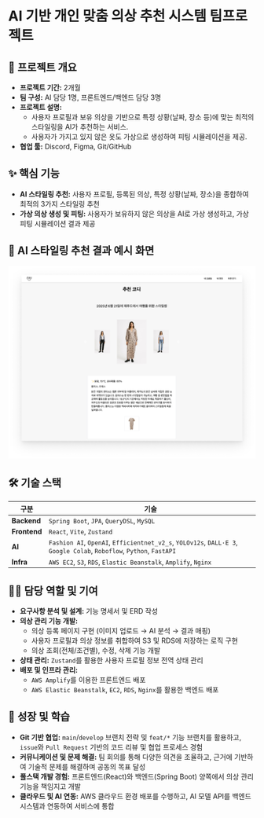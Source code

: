 # AI 기반 개인 맞춤 의상 추천 시스템 팀프로젝트

## 📅 프로젝트 개요

- **프로젝트 기간:** 2개월
- **팀 구성:** AI 담당 1명, 프론트엔드/백엔드 담당 3명
- **프로젝트 설명:** 
  - 사용자 프로필과 보유 의상을 기반으로 특정 상황(날짜, 장소 등)에 맞는 최적의 스타일링을 AI가 추천하는 서비스. 
  - 사용자가 가지고 있지 않은 옷도 가상으로 생성하여 피팅 시뮬레이션을 제공.
- **협업 툴:** Discord, Figma, Git/GitHub

## ✨ 핵심 기능

- **AI 스타일링 추천:** 사용자 프로필, 등록된 의상, 특정 상황(날짜, 장소)을 종합하여 최적의 3가지 스타일링 추천
- **가상 의상 생성 및 피팅:** 사용자가 보유하지 않은 의상을 AI로 가상 생성하고, 가상 피팅 시뮬레이션 결과 제공

## 📸 AI 스타일링 추천 결과 예시 화면

![프로젝트 결과 이미지](images/recommendation_result.png)

## 🛠️ 기술 스택

| 구분 | 기술 |
| --- | --- |
| **Backend** | `Spring Boot`, `JPA`, `QueryDSL`, `MySQL` |
| **Frontend**| `React`, `Vite`, `Zustand` |
| **AI** | `Fashion AI`, `OpenAI`, `Efficientnet_v2_s`, `YOLOv12s`, `DALL·E 3`, `Google Colab`, `Roboflow`, `Python`, `FastAPI` | 
| **Infra** | `AWS EC2`, `S3`, `RDS`, `Elastic Beanstalk`, `Amplify`, `Nginx` |

## 👨‍💻 담당 역할 및 기여

- **요구사항 분석 및 설계:** 기능 명세서 및 ERD 작성
- **의상 관리 기능 개발:**
    - 의상 등록 페이지 구현 (이미지 업로드 → AI 분석 → 결과 매핑)
    - 사용자 프로필과 의상 정보를 취합하여 S3 및 RDS에 저장하는 로직 구현
    - 의상 조회(전체/조건별), 수정, 삭제 기능 개발
- **상태 관리:** `Zustand`를 활용한 사용자 프로필 정보 전역 상태 관리
- **배포 및 인프라 관리:**
    - `AWS Amplify`를 이용한 프론트엔드 배포
    - `AWS Elastic Beanstalk`, `EC2`, `RDS`, `Nginx`를 활용한 백엔드 배포

## 🌱 성장 및 학습

- **Git 기반 협업:** `main`/`develop` 브랜치 전략 및 `feat/*` 기능 브랜치를 활용하고, `issue`와 `Pull Request` 기반의 코드 리뷰 및 협업 프로세스 경험
- **커뮤니케이션 및 문제 해결:** 팀 회의를 통해 다양한 의견을 조율하고, 근거에 기반하여 기술적 문제를 해결하며 공동의 목표 달성
- **풀스택 개발 경험:** 프론트엔드(React)와 백엔드(Spring Boot) 양쪽에서 의상 관리 기능을 책임지고 개발 
- **클라우드 및 AI 연동:** AWS 클라우드 환경 배포를 수행하고, AI 모델 API를 백엔드 시스템과 연동하여 서비스에 통합